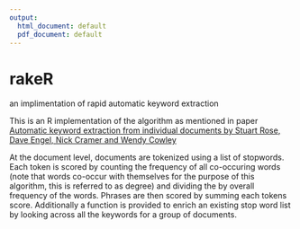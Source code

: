 ```yaml
---
output:
  html_document: default
  pdf_document: default
---
```

# rakeR
an implimentation of rapid automatic keyword extraction 

This is an R implementation of the algorithm as mentioned in paper [Automatic keyword extraction from individual documents by Stuart Rose, Dave Engel, Nick Cramer and Wendy Cowley](https://www.researchgate.net/publication/227988510_Automatic_Keyword_Extraction_from_Individual_Documents)

At the document level, documents are tokenized using a list of stopwords. Each token is scored by counting the frequency of all co-occuring words (note that words co-occur with themselves for the purpose of this algorithm, this is referred to as degree) and dividing the by overall frequency of the words. Phrases are then scored by summing each tokens score. Additionally a function is provided to enrich an existing stop word list by looking across all the keywords for a group of documents. 





